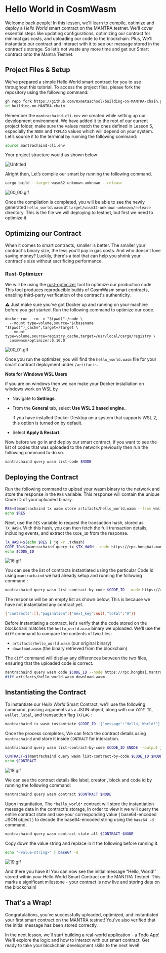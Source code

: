 # Hello World in CosmWasm

Welcome back people! In this lesson, we'll learn to compile, optimize and deploy a *Hello World* smart contract on the MANTRA testnet. We'll cover essential steps like updating configurations, optimizing our contract for minimal gas costs, and uploading our code to the blockchain. Plus, We'll instantiate our contract and interact with it to see our message stored in the contract's storage. So let’s not waste any more time and get our Smart contract onto the Mantra Testnet.

## Project Files & Setup

We've prepared a simple Hello World smart contract for you to use throughout this tutorial. To access the project files, please fork the repository using the following command:

```bash
gh repo fork https://github.com/0xmetaschool/building-on-MANTRA-chain.git --clone 
cd building-on-MANTRA-chain
```

Remember the `mantrachaind-cli.env` we created while setting up our development environment.  We have added it to the root of our current project folder, make sure the values match the ones defined in Lesson 5, especially the `NODE` and `TXFLAG` values which will depend on your system. Let’s source it to the terminal by running the following command: 

```bash
source mantrachaind-cli.env
```

Your project structure would as shown below 

![Untitled](https://github.com/0xmetaschool/Learning-Projects/blob/main/assests_for_all/Building%20on%20Mantra%20-%20C2/4.%20Getting%20Started%20With%20To-do%20DApp%20Developm/1.%20Hello%20World%20in%20CosmWasm/Untitled.png?raw=true)

Alright then, Let’s compile our smart by running the following command.

```bash
cargo build --target wasm32-unknown-unknown --release
```

![00_00.gif](https://github.com/0xmetaschool/Learning-Projects/blob/main/assests_for_all/Building%20on%20Mantra%20-%20C2/4.%20Getting%20Started%20With%20To-do%20DApp%20Developm/1.%20Hello%20World%20in%20CosmWasm/00_00.gif?raw=true)

Once the compilation is completed, you will be able to see the newly generated `hello_world.wasm` at `target/wasm32-unknown-unknown/release` directory. This is the file we will deploying to testnet, but first we need to optimize it. 

## Optimizing our Contract

When it comes to smart contracts, smaller is better. The smaller your contract's binary size, the less you'll pay in gas costs. And who doesn't love saving money? Luckily, there's a tool that can help you shrink your contract's size without sacrificing performance.

### Rust-Optimizer

We will be using the [rust-optimizer](https://github.com/CosmWasm/rust-optimizer) tool to optimize our production code. This tool produces reproducible builds of CosmWasm smart contracts, enabling third-party verification of the contract's authenticity. 

⚠️ Just make sure you've got Docker up and running on your machine before you get started. Run the following command to optimize our code.

```
docker run --rm -v "$(pwd)":/code \
  --mount type=volume,source="$(basename "$(pwd)")_cache",target=/target \
  --mount type=volume,source=registry_cache,target=/usr/local/cargo/registry \
  cosmwasm/optimizer:0.16.0
```

![00_01.gif](https://github.com/0xmetaschool/Learning-Projects/blob/main/assests_for_all/Building%20on%20Mantra%20-%20C2/4.%20Getting%20Started%20With%20To-do%20DApp%20Developm/1.%20Hello%20World%20in%20CosmWasm/00_01.gif?raw=true)

Once you run the optimizer, you will find the `hello_world.wasm` file for your smart contract deployment under `/artifacts`.

**Note for Windows WSL Users**

if you are on windows then we can make your Docker installation on windows work on WSL by 

- Navigate to **Settings**.
- From the **General** tab, select **Use WSL 2 based engine**..
    
    If you have installed Docker Desktop on a system that supports WSL 2, this option is turned on by default.
    
- Select **Apply & Restart**.

Now before we go in and deploy our smart contract, if you want to see the list of codes that was uploaded to the network previously then run the following command to do so.

```bash
mantrachaind query wasm list-code $NODE
```

## Deploying the Contract

Run the following command to upload your wasm binary to the network and store the response in the `RES` variable. This response will contain the unique Code ID of your uploaded binary.

```bash
RES=$(mantrachaind tx wasm store artifacts/hello_world.wasm --from wallet --node https://rpc.hongbai.mantrachain.io:443 --chain-id mantra-hongbai-1 --gas-prices 0.0002uom --gas auto --gas-adjustment 2 -y --output json)
echo $RES
```

Next, use the `RES` variable to request the transaction hash, stored as `TX_HASH`. With this hash, you can then fetch the full transaction details, including events, and extract the `CODE_ID` from the response.

```bash
TX_HASH=$(echo $RES | jq -r .txhash)
CODE_ID=$(mantrachaind query tx $TX_HASH --node https://rpc.hongbai.mantrachain.io:443 -o json| jq -r '.logs[0].events[] | select(.type == "store_code") | .attributes[] | select(.key == "code_id") | .value')
echo $CODE_ID
```

![16.gif](https://github.com/0xmetaschool/Learning-Projects/blob/main/assests_for_all/Building%20on%20Mantra%20-%20C2/4.%20Getting%20Started%20With%20To-do%20DApp%20Developm/1.%20Hello%20World%20in%20CosmWasm/16.gif?raw=true)

You can see the list of contracts instantiated using the particular Code Id using `mantrachaind` we had already setup and running the following command : 

```bash
mantrachaind query wasm list-contract-by-code $CODE_ID --node https://rpc.hongbai.mantrachain.io:443 --output json
```

The response will be an empty list as shown below, This is because we have not instantiated any contract yet.

```bash
{"contracts":[],"pagination":{"next_key":null,"total":"0"}}
```

Before instantiating a contract, let's verify that the code stored on the blockchain matches the `hello_world.wasm` binary we uploaded. We'll use the `diff` command to compare the contents of two files:

- `artifacts/hello_world.wasm` (our original binary)
- `download.wasm` (the binary retrieved from the blockchain)

The `diff` command will display any differences between the two files, ensuring that the uploaded code is correct.

```bash
mantrachaind query wasm code $CODE_ID --node https://rpc.hongbai.mantrachain.io:443 download.wasm
diff artifacts/hello_world.wasm download.wasm
```

## Instantiating the Contract

To instantiate our *Hello World* Smart Contract, we'll use the following command, passing arguments as a JSON object, along with our `CODE_ID`, `wallet`, `label`, and transaction flag `TXFLAG` :

```bash
mantrachaind tx wasm instantiate $CODE_ID '{"message":"Hello, World!"}' --from wallet --label "hello_world" $TXFLAG -y --no-admin
```

Once the process completes, We can fetch the contract details using `mantrachaind` and store it inside `CONTRACT` for interaction.

```bash
mantrachaind query wasm list-contract-by-code $CODE_ID $NODE --output json

CONTRACT=$(mantrachaind query wasm list-contract-by-code $CODE_ID $NODE --output json | jq -r '.contracts[-1]')
echo $CONTRACT
```

![18.gif](https://github.com/0xmetaschool/Learning-Projects/blob/main/assests_for_all/Building%20on%20Mantra%20-%20C2/4.%20Getting%20Started%20With%20To-do%20DApp%20Developm/1.%20Hello%20World%20in%20CosmWasm/18.gif?raw=true)

We can see the contract details like label, creator , block and code id by running the following command:

```bash
mantrachaind query wasm contract $CONTRACT $NODE
```

Upon instantiation, The `*hello_world*` contract will store the instantiation message data in the contract's storage, In order to view it we will query the entire contract state and use your corresponding value ( base64-encoded JSON object ) to decode the  base64-encoded string using the `base64 -d` command.

```bash
mantrachaind query wasm contract-state all $CONTRACT $NODE
```

Copy down the value string and replace in it the following before running it.

```bash
echo "<value-string>" | base64 -d
```

![19.gif](https://github.com/0xmetaschool/Learning-Projects/blob/main/assests_for_all/Building%20on%20Mantra%20-%20C2/4.%20Getting%20Started%20With%20To-do%20DApp%20Developm/1.%20Hello%20World%20in%20CosmWasm/19.gif?raw=true)

And there you have it! You can now see the initial message "Hello, World!" stored within your Hello World Smart Contract on the MANTRA Testnet. This marks a significant milestone - your contract is now live and storing data on the blockchain!

## That's a Wrap!

Congratulations, you've successfully uploaded, optimized, and instantiated your first smart contract on the MANTRA testnet! You've also verified that the initial message has been stored correctly.

In the next lesson, we'll start building a real-world application - a Todo App! We'll explore the logic and how to interact with our smart contract. Get ready to take your blockchain development skills to the next level!